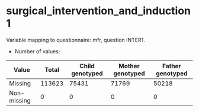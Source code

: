 # surgical_intervention_and_induction1
Variable mapping to questionnaire: mfr, question INTER1.
- Number of values:

| Value | Total | Child genotyped | Mother genotyped | Father genotyped |
| ----- | ----- | --------------- | ---------------- | ---------------- |
| Missing | 113623 | 75431 | 71769 | 50218 |
| Non-missing | 0 | 0 | 0 | 0 |



